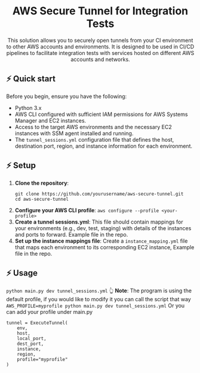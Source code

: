 <div align="center">


# AWS Secure Tunnel for Integration Tests

This solution allows you to securely open tunnels from your CI environment to other AWS accounts and environments. 
It is designed to be used in CI/CD pipelines to facilitate integration tests with services hosted on different AWS accounts and networks.

</div>


## ⚡️ Quick start
Before you begin, ensure you have the following:

- Python 3.x
- AWS CLI configured with sufficient IAM permissions for AWS Systems Manager and EC2 instances.
- Access to the target AWS environments and the necessary EC2 instances with SSM agent installed and running.
- The `tunnel_sessions.yml` configuration file that defines the host, destination port, region, and instance information for each environment.

## ⚡️ Setup
1. **Clone the repository**:
   ```
   git clone https://github.com/yourusername/aws-secure-tunnel.git
   cd aws-secure-tunnel
   ```
2. **Configure your AWS CLI profile**:
   ```aws configure --profile <your-profile>```
3. **Create a tunnel sessions.yml**:
   This file should contain mappings for your environments (e.g., dev, test, staging) with details of the instances and ports to forward. Example file in the repo.
4. **Set up the instance mappings file**:
   Create a ```instance_mapping.yml``` file that maps each environment to its corresponding EC2 instance, Example file in the repo.

## ⚡️ Usage
```python main.py dev tunnel_sessions.yml```
👆 **Note**:
The program is using the default profile, if you would like to modify it you can call the script that way 
```AWS_PROFILE=myprofile python main.py dev tunnel_sessions.yml```
Or you can add your profile under main.py 

```
tunnel = ExecuteTunnel(
    env, 
    host, 
    local_port, 
    dest_port, 
    instance, 
    region,
    profile="myprofile"
)
```
